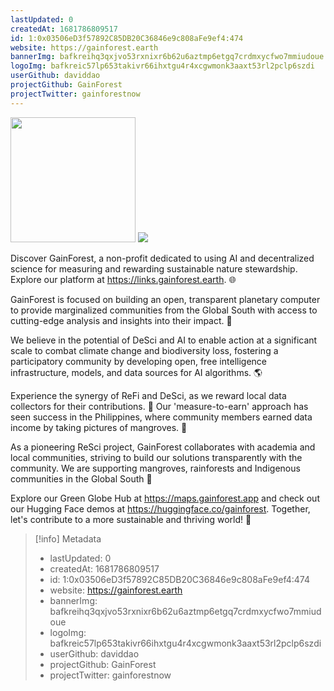 ```yaml
---
lastUpdated: 0
createdAt: 1681786809517
id: 1:0x03506eD3f57892C85DB20C36846e9c808aFe9ef4:474
website: https://gainforest.earth
bannerImg: bafkreihq3qxjvo53rxnixr6b62u6aztmp6etgq7crdmxycfwo7mmiudoue
logoImg: bafkreic57lp653takivr66ihxtgu4r4xcgwmonk3aaxt53rl2pclp6szdi
userGithub: daviddao
projectGithub: GainForest
projectTwitter: gainforestnow
---
```


<img style="width: 200px" src="https://ipfs-grants-stack.gitcoin.co/ipfs/bafkreic57lp653takivr66ihxtgu4r4xcgwmonk3aaxt53rl2pclp6szdi">

<img src="https://ipfs-grants-stack.gitcoin.co/ipfs/bafkreihq3qxjvo53rxnixr6b62u6aztmp6etgq7crdmxycfwo7mmiudoue">

Discover GainForest, a non-profit dedicated to using AI and decentralized science for measuring and rewarding sustainable nature stewardship. Explore our platform at https://links.gainforest.earth. 🌐

GainForest is focused on building an open, transparent planetary computer to provide marginalized communities from the Global South with access to cutting-edge analysis and insights into their impact. 🌱

We believe in the potential of DeSci and AI to enable action at a significant scale to combat climate change and biodiversity loss, fostering a participatory community by developing open, free intelligence infrastructure, models, and data sources for AI algorithms. 🌎

Experience the synergy of ReFi and DeSci, as we reward local data collectors for their contributions. 📸 Our 'measure-to-earn' approach has seen success in the Philippines, where community members earned data income by taking pictures of mangroves. 💚

As a pioneering ReSci project, GainForest collaborates with academia and local communities, striving to build our solutions transparently with the community. We are supporting mangroves, rainforests and Indigenous communities in the Global South 🤝

Explore our Green Globe Hub at https://maps.gainforest.app and check out our Hugging Face demos at https://huggingface.co/gainforest. Together, let's contribute to a more sustainable and thriving world! 🌿



> [!info] Metadata
> * lastUpdated: 0
> * createdAt: 1681786809517
> * id: 1:0x03506eD3f57892C85DB20C36846e9c808aFe9ef4:474
> * website: https://gainforest.earth
> * bannerImg: bafkreihq3qxjvo53rxnixr6b62u6aztmp6etgq7crdmxycfwo7mmiudoue
> * logoImg: bafkreic57lp653takivr66ihxtgu4r4xcgwmonk3aaxt53rl2pclp6szdi
> * userGithub: daviddao
> * projectGithub: GainForest
> * projectTwitter: gainforestnow